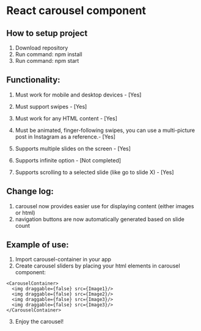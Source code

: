 # React carousel component

## How to setup project

1. Download repository
2. Run command: npm install
3. Run command: npm start

## Functionality:

1. Must work for mobile and desktop devices - [Yes]
2. Must support swipes - [Yes]
3. Must work for any HTML content - [Yes]
4. Must be animated, finger-following swipes, you can use a multi-picture post in Instagram as a reference.- [Yes]

5. Supports multiple slides on the screen - [Yes]
6. Supports infinite option - [Not completed]
7. Supports scrolling to a selected slide (like go to slide X) - [Yes]

## Change log:

1. carousel now provides easier use for displaying content (either images or html)
2. navigation buttons are now automatically generated based on slide count

## Example of use:

1. Import carousel-container in your app
2. Create carousel sliders by placing your html elements in carousel component:

```
<CarouselContainer>
  <img draggable={false} src={Image1}/>
  <img draggable={false} src={Image2}/>
  <img draggable={false} src={Image3}/>
  <img draggable={false} src={Image3}/>
</CarouselContainer>
```

3. Enjoy the carousel!
